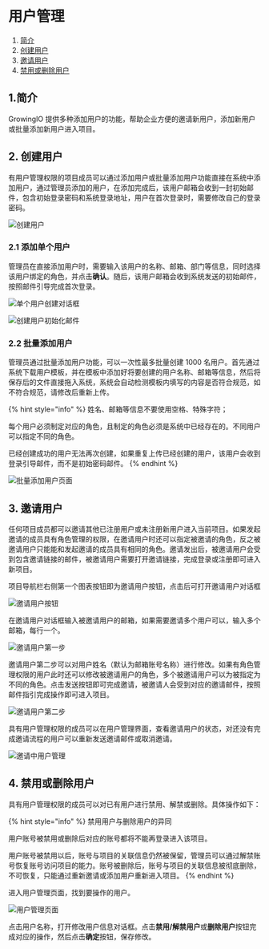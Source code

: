 # 用户管理

1. [简介](user-configuration.md#1-jian-jie)
2. [创建用户](user-configuration.md#2-chuang-jian-yong-hu)
3. [邀请用户](user-configuration.md#3-yao-qing-yong-hu)
4. [禁用或删除用户](user-configuration.md#4-jin-yong-huo-shan-chu-yong-hu)

## 1.简介

GrowingIO 提供多种添加用户的功能，帮助企业方便的邀请新用户，添加新用户或批量添加新用户进入项目。

## 2. 创建用户

有用户管理权限的项目成员可以通过添加用户或批量添加用户功能直接在系统中添加用户，通过管理员添加的用户，在添加完成后，该用户邮箱会收到一封初始邮件，包含初始登录密码和系统登录地址，用户在首次登录时，需要修改自己的登录密码。

![&#x521B;&#x5EFA;&#x7528;&#x6237;](../.gitbook/assets/nav-add-users.png)

### 2.1 添加单个用户

管理员在直接添加用户时，需要输入该用户的名称、邮箱、部门等信息，同时选择该用户绑定的角色，并点击**确认**。随后，该用户邮箱会收到系统发送的初始邮件，按照邮件引导完成首次登录。

![&#x5355;&#x4E2A;&#x7528;&#x6237;&#x521B;&#x5EFA;&#x5BF9;&#x8BDD;&#x6846;](../.gitbook/assets/add-user.png)

![&#x521B;&#x5EFA;&#x7528;&#x6237;&#x521D;&#x59CB;&#x5316;&#x90AE;&#x4EF6;](../.gitbook/assets/add-user-email.png)

### 2.2 批量添加用户

管理员通过批量添加用户功能，可以一次性最多批量创建 1000 名用户。首先通过系统下载用户模板，并在模板中添加好将要创建的用户名称、邮箱等信息，然后将保存后的文件直接拖入系统，系统会自动检测模板内填写的内容是否符合规范，如不符合规范，请修改后重新上传。

{% hint style="info" %}
姓名、邮箱等信息不要使用空格、特殊字符；

每个用户必须制定对应的角色，且制定的角色必须是系统中已经存在的。不同用户可以指定不同的角色。

已经创建成功的用户无法再次创建，如果重复上传已经创建的用户，该用户会收到登录引导邮件，而不是初始密码邮件。
{% endhint %}

![&#x6279;&#x91CF;&#x6DFB;&#x52A0;&#x7528;&#x6237;&#x9875;&#x9762;](../.gitbook/assets/batch-add-users.png)

## 3. 邀请用户

任何项目成员都可以邀请其他已注册用户或未注册新用户进入当前项目。如果发起邀请的成员具有角色管理的权限，在邀请用户时还可以指定被邀请的角色，反之被邀请用户只能能和发起邀请的成员具有相同的角色。邀请发出后，被邀请用户会受到包含邀请链接的邮件，被邀请用户需要打开邀请链接，完成登录或注册即可进入新项目。

项目导航栏右侧第一个图表按钮即为邀请用户按钮，点击后可打开邀请用户对话框

![&#x9080;&#x8BF7;&#x7528;&#x6237;&#x6309;&#x94AE;](../.gitbook/assets/nav-invite-user.png)

在邀请用户对话框输入被邀请用户的邮箱，如果需要邀请多个用户可以，输入多个邮箱，每行一个。

![&#x9080;&#x8BF7;&#x7528;&#x6237;&#x7B2C;&#x4E00;&#x6B65;](../.gitbook/assets/invitation-step-1.png)

邀请用户第二步可以对用户姓名（默认为邮箱账号名称）进行修改。如果有角色管理权限的用户此时还可以修改被邀请用户的角色，多个被邀请用户可以为被指定为不同的角色。点击发送按钮即可完成邀请，被邀请人会受到对应的邀请邮件，按照邮件指引完成操作即可进入项目。

![&#x9080;&#x8BF7;&#x7528;&#x6237;&#x7B2C;&#x4E8C;&#x6B65;](../.gitbook/assets/invitation-step-2.png)

具有用户管理权限的成员可以在用户管理界面，查看邀请用户的状态，对还没有完成邀请流程的用户可以重新发送邀请邮件或取消邀请。

![&#x9080;&#x8BF7;&#x4E2D;&#x7528;&#x6237;&#x7BA1;&#x7406;](../.gitbook/assets/inviting-users.png)

## 4. 禁用或删除用户

具有用户管理权限的成员可以对已有用户进行禁用、解禁或删除。具体操作如下：

{% hint style="info" %}
禁用用户与删除用户的异同

用户账号被禁用或删除后对应的账号都将不能再登录进入该项目。

用户账号被禁用以后，账号与项目的关联信息仍然被保留，管理员可以通过解禁账号恢复账号访问项目的能力。账号被删除后，账号与项目的关联信息被彻底删除，不可恢复，只能通过重新邀请或添加用户重新进入项目。
{% endhint %}

进入用户管理页面，找到要操作的用户。

![&#x7528;&#x6237;&#x7BA1;&#x7406;&#x9875;&#x9762;](../.gitbook/assets/user-management.png)

点击用户名称，打开修改用户信息对话框。点击**禁用/解禁用户**或**删除用户**按钮完成对应的操作，然后点击**确定**按钮，保存修改。

